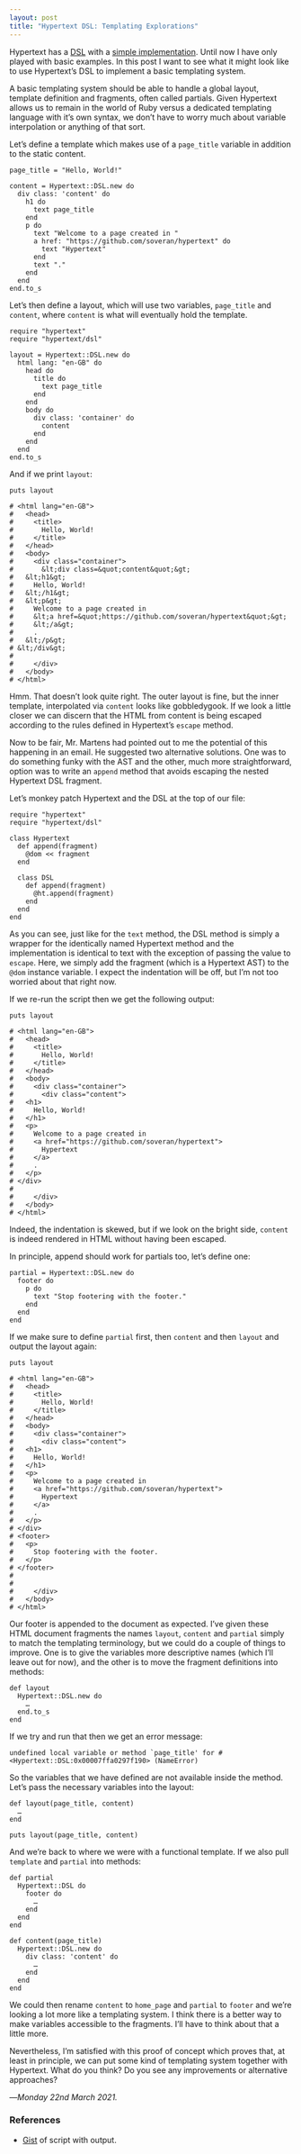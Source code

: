 ```yaml
---
layout: post
title: "Hypertext DSL: Templating Explorations"
---
```


Hypertext has a [DSL][dsl] with a [simple implementation][dsi]. Until now I have only played with basic examples. In this post I want to see what it might look like to use Hypertext’s DSL to implement a basic templating system.

A basic templating system should be able to handle a global layout, template definition and fragments, often called partials. Given Hypertext allows us to remain in the world of Ruby versus a dedicated templating language with it’s own syntax, we don’t have to worry much about variable interpolation or anything of that sort.

Let’s define a template which makes use of a `page_title` variable in addition to the static content.

```
page_title = "Hello, World!"

content = Hypertext::DSL.new do
  div class: 'content' do
    h1 do
      text page_title
    end
    p do
      text "Welcome to a page created in "
      a href: "https://github.com/soveran/hypertext" do
        text "Hypertext"
      end
      text "."
    end
  end
end.to_s
```

Let’s then define a layout, which will use two variables, `page_title` and `content`, where `content` is what will eventually hold the template.

```
require "hypertext"
require "hypertext/dsl"

layout = Hypertext::DSL.new do
  html lang: "en-GB" do
    head do
      title do
        text page_title
      end
    end
    body do
      div class: 'container' do
        content
      end
    end
  end
end.to_s
```

And if we print `layout`:

```
puts layout

# <html lang="en-GB">
#   <head>
#     <title>
#       Hello, World!
#     </title>
#   </head>
#   <body>
#     <div class="container">
#       &lt;div class=&quot;content&quot;&gt;
#   &lt;h1&gt;
#     Hello, World!
#   &lt;/h1&gt;
#   &lt;p&gt;
#     Welcome to a page created in 
#     &lt;a href=&quot;https://github.com/soveran/hypertext&quot;&gt;
#     &lt;/a&gt;
#     .
#   &lt;/p&gt;
# &lt;/div&gt;
# 
#     </div>
#   </body>
# </html>
```

Hmm. That doesn’t look quite right. The outer layout is fine, but the inner template, interpolated via `content` looks like gobbledygook. If we look a little closer we can discern that the HTML from content is being escaped according to the rules defined in Hypertext’s `escape` method.

Now to be fair, Mr. Martens had pointed out to me the potential of this happening in an email. He suggested two alternative solutions. One was to do something funky with the AST and the other, much more straightforward, option was to write an `append` method that avoids escaping the nested Hypertext DSL fragment. 

Let’s monkey patch Hypertext and the DSL at the top of our file:

```
require "hypertext"
require "hypertext/dsl"

class Hypertext
  def append(fragment)
    @dom << fragment
  end

  class DSL
    def append(fragment)
      @ht.append(fragment)
    end
  end
end
```

As you can see, just like for the `text` method, the DSL method is simply a wrapper for the identically named Hypertext method and the implementation is identical to text with the exception of passing the value to `escape`. Here, we simply add the fragment (which is a Hypertext AST) to the `@dom` instance variable. I expect the indentation will be off, but I’m not too worried about that right now.

If we re-run the script then we get the following output:

```
puts layout

# <html lang="en-GB">
#   <head>
#     <title>
#       Hello, World!
#     </title>
#   </head>
#   <body>
#     <div class="container">
#       <div class="content">
#   <h1>
#     Hello, World!
#   </h1>
#   <p>
#     Welcome to a page created in 
#     <a href="https://github.com/soveran/hypertext">
#       Hypertext
#     </a>
#     .
#   </p>
# </div>
# 
#     </div>
#   </body>
# </html>
```

Indeed, the indentation is skewed, but if we look on the bright side, `content` is indeed rendered in HTML without having been escaped.

In principle, append should work for partials too, let’s define one:

```
partial = Hypertext::DSL.new do
  footer do
    p do
      text "Stop footering with the footer."
    end
  end
end
```

If we make sure to define `partial` first, then `content` and then `layout` and output the layout again:

```
puts layout

# <html lang="en-GB">
#   <head>
#     <title>
#       Hello, World!
#     </title>
#   </head>
#   <body>
#     <div class="container">
#       <div class="content">
#   <h1>
#     Hello, World!
#   </h1>
#   <p>
#     Welcome to a page created in 
#     <a href="https://github.com/soveran/hypertext">
#       Hypertext
#     </a>
#     .
#   </p>
# </div>
# <footer>
#   <p>
#     Stop footering with the footer.
#   </p>
# </footer>
# 
# 
#     </div>
#   </body>
# </html>
```

Our footer is appended to the document as expected. I’ve given these HTML document fragments the names `layout`, `content` and `partial` simply to match the templating terminology, but we could do a couple of things to improve. One is to give the variables more descriptive names (which I’ll leave out for now), and the other is to move the fragment definitions into methods:

```
def layout
  Hypertext::DSL.new do
    … 
  end.to_s
end
```

If we try and run that then we get an error message:

```
undefined local variable or method `page_title' for #<Hypertext::DSL:0x00007ffa0297f190> (NameError)
```

So the variables that we have defined are not available inside the method. Let’s pass the necessary variables into the layout:

```
def layout(page_title, content)
  …
end

puts layout(page_title, content)
```

And we’re back to where we were with a functional template. If we also pull `template` and `partial` into methods:

```
def partial
  Hypertext::DSL do
    footer do
      …
    end
  end
end

def content(page_title)
  Hypertext::DSL.new do
    div class: 'content' do
      …
    end
  end
end
```

We could then rename `content` to `home_page` and `partial` to `footer` and we’re looking a lot more like a templating system. I think there is a better way to make variables accessible to the fragments. I’ll have to think about that a little more.

Nevertheless, I’m satisfied with this proof of concept which proves that, at least in principle, we can put some kind of templating system together with Hypertext. What do you think? Do you see any improvements or alternative approaches?

—*Monday 22nd March 2021.*

[dsl]: https://www.crossingtheruby.com/2021/03/20/hypertext-dsl.html
[dsi]: https://www.crossingtheruby.com/2021/03/21/hypertext-dsl-implementation.html

<div class="references">
  <h3>References</h3>
  <ul>
    <li><a href="https://gist.github.com/pootsbook/0de09f2697e1378c9b9ef2d61fa40f97">Gist</a> of script with output.</li>
  </ul>
</div>
